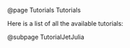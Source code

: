 @page Tutorials Tutorials


Here is a list of all the available tutorials:

@subpage TutorialJetJulia
